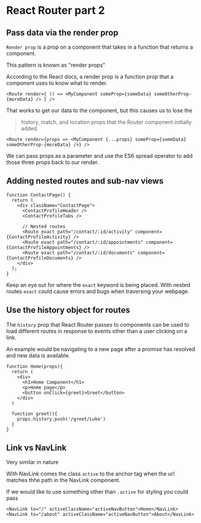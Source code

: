 # React Router part 2
## Pass data via the render prop
  `Render prop` is a prop on a component that takes in a function that returns a component. 

  This pattern is known as "render props" 

  According to the React docs, a render prop is a function prop that a component uses to know what to render.

    <Route render={ () => <MyComponent someProp={someData} someOtherProp-{moreData} /> } />

  That works to get our data to the component, but this causes us to lose the 
  > history, match, and location props
  that the Router component initially added.

    <Route render={props => <MyComponent {...props} someProp={someData} someOtherProp-{moreData} />} />

  We can pass props as a parameter and use the ES6 spread operator to add those three props back to our render.

## Adding nested routes and sub-nav views
    function ContactPage() {
      return (
        <div className="ContactPage">
          <ContactProfileHeader />
          <ContactProfileTabs />

          // Nested routes
          <Route exact path="/contact/:id/activity" component={ContactProfileActivity} />
          <Route exact path="/contact/:id/appointments" component={ContactProfileAppointments} />
          <Route exact path="/contact/:id/documents" component={ContactProfileDocuments} />
        </div>
      );
    }

  Keep an eye out for where the `exact` keyword is being placed. With nested routes `exact` could cause errors and bugs when traversing your webpage.

## Use the history object for routes
  The `history` prop that React Router passes to components can be used to load different routes in response to events other than a user clicking on a link.

  An example would be navigating to a new page after a promise has resolved and new data is available.

    function Home(props){
      return (
        <div>
          <h1>Home Component</h1>
          <p>Home page</p>
          <button onClick={greet}>Greet</button>
        </div>
      )

      function greet(){
        props.history.push('/greet/Luke')
      }
    }

## Link vs NavLink
  Very similar in nature

  With NavLink comes the class `active` to the anchor tag when the url matches thhe path in the NavLink component.

  If we would like to use something other than `.active` for styling you could pass

    <NavLink to="/" activeClassName="activeNavButton">Home</NavLink>
    <NavLink to="/about" activeClassName="activeNavButton">About</NavLink>
